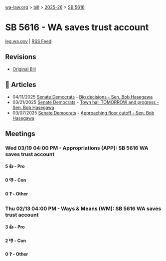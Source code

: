 [wa-law.org](/) > [bill](/bill/) > [2025-26](/bill/2025-26/) > [SB 5616](/bill/2025-26/sb/5616/)

# SB 5616 - WA saves trust account
[leg.wa.gov](https://app.leg.wa.gov/billsummary?BillNumber=5616&Year=2025&Initiative=false) | [RSS Feed](./rss.xml)

## Revisions
* [Original Bill](1/)

## 📰 Articles
* 04/11/2025 [Senate Democrats](/org/senate_democrats/) - [Big decisions - Sen. Bob Hasegawa](https://senatedemocrats.wa.gov/hasegawa/2025/04/11/big-decisions/#:~:text=5616)
* 03/21/2025 [Senate Democrats](/org/senate_democrats/) - [Town hall TOMORROW and progress - Sen. Bob Hasegawa](https://senatedemocrats.wa.gov/hasegawa/2025/03/21/town-hall-tomorrow-and-progress/#:~:text=5616)
* 03/07/2025 [Senate Democrats](/org/senate_democrats/) - [Approaching floor cutoff - Sen. Bob Hasegawa](https://senatedemocrats.wa.gov/hasegawa/2025/03/06/approaching-floor-cutoff/#:~:text=5616)

## Meetings
### Wed 03/19 04:00 PM - Appropriations (APP): SB 5616 WA saves trust account
#### 5 👍 - Pro

#### 0 👎 - Con

#### 0 ❓ - Other

### Thu 02/13 04:00 PM - Ways & Means (WM): SB 5616 WA saves trust account
#### 3 👍 - Pro

#### 2 👎 - Con

#### 0 ❓ - Other
